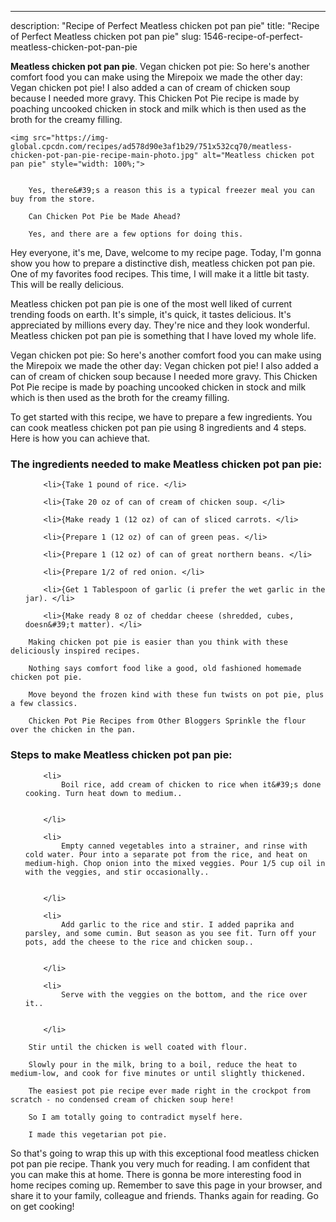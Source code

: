 ---
description: "Recipe of Perfect Meatless chicken pot pan pie"
title: "Recipe of Perfect Meatless chicken pot pan pie"
slug: 1546-recipe-of-perfect-meatless-chicken-pot-pan-pie

<p>
	<strong>Meatless chicken pot pan pie</strong>. 
	Vegan chicken pot pie: So here&#39;s another comfort food you can make using the Mirepoix we made the other day: Vegan chicken pot pie! I also added a can of cream of chicken soup because I needed more gravy. This Chicken Pot Pie recipe is made by poaching uncooked chicken in stock and milk which is then used as the broth for the creamy filling.
</p>
<p>
	
	<img src="https://img-global.cpcdn.com/recipes/ad578d90e3af1b29/751x532cq70/meatless-chicken-pot-pan-pie-recipe-main-photo.jpg" alt="Meatless chicken pot pan pie" style="width: 100%;">
	
	
		Yes, there&#39;s a reason this is a typical freezer meal you can buy from the store.
	
		Can Chicken Pot Pie be Made Ahead?
	
		Yes, and there are a few options for doing this.
	
</p>
<p>
	Hey everyone, it's me, Dave, welcome to my recipe page. Today, I'm gonna show you how to prepare a distinctive dish, meatless chicken pot pan pie. One of my favorites food recipes. This time, I will make it a little bit tasty. This will be really delicious.
</p>
	
<p>
	Meatless chicken pot pan pie is one of the most well liked of current trending foods on earth. It's simple, it's quick, it tastes delicious. It's appreciated by millions every day. They're nice and they look wonderful. Meatless chicken pot pan pie is something that I have loved my whole life.
</p>
<p>
	Vegan chicken pot pie: So here&#39;s another comfort food you can make using the Mirepoix we made the other day: Vegan chicken pot pie! I also added a can of cream of chicken soup because I needed more gravy. This Chicken Pot Pie recipe is made by poaching uncooked chicken in stock and milk which is then used as the broth for the creamy filling.
</p>

<p>
To get started with this recipe, we have to prepare a few ingredients. You can cook meatless chicken pot pan pie using 8 ingredients and 4 steps. Here is how you can achieve that.
</p>

<h3>The ingredients needed to make Meatless chicken pot pan pie:</h3>

<ol>
	
		<li>{Take 1 pound of rice. </li>
	
		<li>{Take 20 oz of can of cream of chicken soup. </li>
	
		<li>{Make ready 1 (12 oz) of can of sliced carrots. </li>
	
		<li>{Prepare 1 (12 oz) of can of green peas. </li>
	
		<li>{Prepare 1 (12 oz) of can of great northern beans. </li>
	
		<li>{Prepare 1/2 of red onion. </li>
	
		<li>{Get 1 Tablespoon of garlic (i prefer the wet garlic in the jar). </li>
	
		<li>{Make ready 8 oz of cheddar cheese (shredded, cubes, doesn&#39;t matter). </li>
	
</ol>
<p>
	
		Making chicken pot pie is easier than you think with these deliciously inspired recipes.
	
		Nothing says comfort food like a good, old fashioned homemade chicken pot pie.
	
		Move beyond the frozen kind with these fun twists on pot pie, plus a few classics.
	
		Chicken Pot Pie Recipes from Other Bloggers Sprinkle the flour over the chicken in the pan.
	
</p>

<h3>Steps to make Meatless chicken pot pan pie:</h3>

<ol>
	
		<li>
			Boil rice, add cream of chicken to rice when it&#39;s done cooking. Turn heat down to medium..
			
			
		</li>
	
		<li>
			Empty canned vegetables into a strainer, and rinse with cold water. Pour into a separate pot from the rice, and heat on medium-high. Chop onion into the mixed veggies. Pour 1/5 cup oil in with the veggies, and stir occasionally..
			
			
		</li>
	
		<li>
			Add garlic to the rice and stir. I added paprika and parsley, and some cumin. But season as you see fit. Turn off your pots, add the cheese to the rice and chicken soup..
			
			
		</li>
	
		<li>
			Serve with the veggies on the bottom, and the rice over it..
			
			
		</li>
	
</ol>

<p>
	
		Stir until the chicken is well coated with flour.
	
		Slowly pour in the milk, bring to a boil, reduce the heat to medium-low, and cook for five minutes or until slightly thickened.
	
		The easiest pot pie recipe ever made right in the crockpot from scratch - no condensed cream of chicken soup here!
	
		So I am totally going to contradict myself here.
	
		I made this vegetarian pot pie.
	
</p>

<p>
	So that's going to wrap this up with this exceptional food meatless chicken pot pan pie recipe. Thank you very much for reading. I am confident that you can make this at home. There is gonna be more interesting food in home recipes coming up. Remember to save this page in your browser, and share it to your family, colleague and friends. Thanks again for reading. Go on get cooking!
</p>
